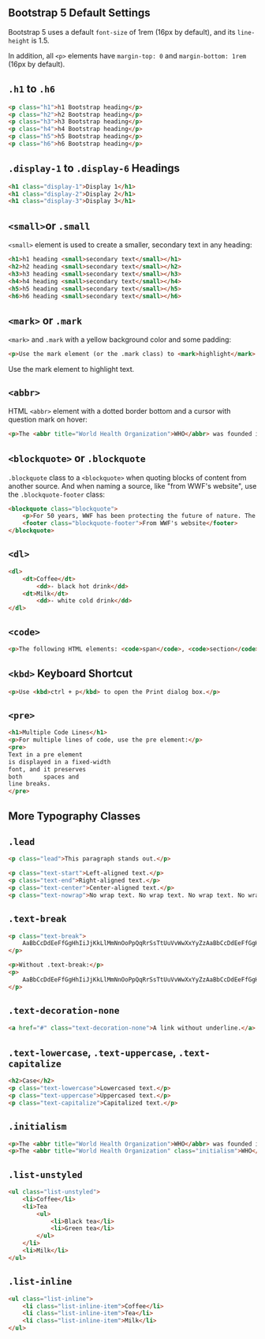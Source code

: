 ## Bootstrap 5 Default Settings

Bootstrap 5 uses a default `font-size` of 1rem (16px by default), and its `line-height` is 1.5.

In addition, all `<p>` elements have `margin-top: 0` and `margin-bottom: 1rem` (16px by default).

## `.h1` to `.h6`

```html
<p class="h1">h1 Bootstrap heading</p>  
<p class="h2">h2 Bootstrap heading</p>  
<p class="h3">h3 Bootstrap heading</p>  
<p class="h4">h4 Bootstrap heading</p>  
<p class="h5">h5 Bootstrap heading</p>  
<p class="h6">h6 Bootstrap heading</p>
```

## `.display-1` to `.display-6` Headings

```html
<h1 class="display-1">Display 1</h1>
<h1 class="display-2">Display 2</h1>
<h1 class="display-3">Display 3</h1>
```

## `<small>`or `.small`

`<small>` element  is used to create a smaller, secondary text in any heading:
```html
<h1>h1 heading <small>secondary text</small></h1>
<h2>h2 heading <small>secondary text</small></h2>
<h3>h3 heading <small>secondary text</small></h3>
<h4>h4 heading <small>secondary text</small></h4>
<h5>h5 heading <small>secondary text</small></h5>
<h6>h6 heading <small>secondary text</small></h6>
```

## `<mark>` or `.mark`

`<mark>` and `.mark` with a yellow background color and some padding:

```html
<p>Use the mark element (or the .mark class) to <mark>highlight</mark> text.</p>
```

Use the mark element to highlight text.
## `<abbr>`

HTML `<abbr>` element with a dotted border bottom and a cursor with question mark on hover:

```html
<p>The <abbr title="World Health Organization">WHO</abbr> was founded in 1948.</p>
```

## `<blockquote>` or `.blockquote`

`.blockquote` class to a `<blockquote>` when quoting blocks of content from another source. And when naming a source, like "from WWF's website", use the `.blockquote-footer` class:

```html
<blockquote class="blockquote">
    <p>For 50 years, WWF has been protecting the future of nature. The world's leading conservation organization, WWF works in 100 countries and is supported by 1.2 million members in the United States and close to 5 million globally.</p>
    <footer class="blockquote-footer">From WWF's website</footer>
</blockquote>
```

## `<dl>`
```html
<dl>
    <dt>Coffee</dt>
        <dd>- black hot drink</dd>
    <dt>Milk</dt>
        <dd>- white cold drink</dd>
</dl>
```

## `<code>`
```html
<p>The following HTML elements: <code>span</code>, <code>section</code>, and <code>div</code> defines a section in a document.</p>
```

## `<kbd>` Keyboard Shortcut
```html
<p>Use <kbd>ctrl + p</kbd> to open the Print dialog box.</p>
```

## `<pre>`
```html
<h1>Multiple Code Lines</h1>
<p>For multiple lines of code, use the pre element:</p>
<pre>
Text in a pre element
is displayed in a fixed-width
font, and it preserves
both      spaces and
line breaks.
</pre>
```

## More Typography Classes

## `.lead`
```html
<p class="lead">This paragraph stands out.</p>
```

```html
<p class="text-start">Left-aligned text.</p>
<p class="text-end">Right-aligned text.</p>      
<p class="text-center">Center-aligned text.</p>
<p class="text-nowrap">No wrap text. No wrap text. No wrap text. No wrap text.</p>
```
## `.text-break`
```html
<p class="text-break">
    AaBbCcDdEeFfGgHhIiJjKkLlMmNnOoPpQqRrSsTtUuVvWwXxYyZzAaBbCcDdEeFfGgHhIiJjKkLlMmNnOoPpQqRrSsTtUuVvWwXxYyZzAaBbCcDdEeFfGgHhIiJjKkLlMmNnOoPpQqRrSsTtUuVvWwXxYyZzAaBbCcDdEeFfGgHhIiJjKkLlMmNnOoPpQqRrSsTtUuVvWwXxYyZz
</p>

<p>Without .text-break:</p>
<p>
    AaBbCcDdEeFfGgHhIiJjKkLlMmNnOoPpQqRrSsTtUuVvWwXxYyZzAaBbCcDdEeFfGgHhIiJjKkLlMmNnOoPpQqRrSsTtUuVvWwXxYyZzAaBbCcDdEeFfGgHhIiJjKkLlMmNnOoPpQqRrSsTtUuVvWwXxYyZzAaBbCcDdEeFfGgHhIiJjKkLlMmNnOoPpQqRrSsTtUuVvWwXxYyZz
</p>
```

## `.text-decoration-none`
```html
<a href="#" class="text-decoration-none">A link without underline.</a>
```

## `.text-lowercase`, `.text-uppercase`, `.text-capitalize`
```html
<h2>Case</h2>
<p class="text-lowercase">Lowercased text.</p>
<p class="text-uppercase">Uppercased text.</p>      
<p class="text-capitalize">Capitalized text.</p>
```
## `.initialism`
```html
<p>The <abbr title="World Health Organization">WHO</abbr> was founded in 1948. (normal abbr)</p>      
<p>The <abbr title="World Health Organization" class="initialism">WHO</abbr> was founded in 1948. (slightly smaller abbr)</p>
```
## `.list-unstyled`
```html
<ul class="list-unstyled">
    <li>Coffee</li>
    <li>Tea
        <ul>
            <li>Black tea</li>
            <li>Green tea</li>
        </ul>
    </li>
    <li>Milk</li>
</ul>
```
## `.list-inline`
```html
<ul class="list-inline">
    <li class="list-inline-item">Coffee</li>
    <li class="list-inline-item">Tea</li>
    <li class="list-inline-item">Milk</li>
</ul>
```